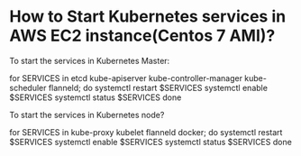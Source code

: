 

# How to Start Kubernetes services in AWS EC2 instance(Centos 7 AMI)? 

To start the services in Kubernetes Master: 

for SERVICES in etcd kube-apiserver kube-controller-manager kube-scheduler flanneld; do
    systemctl restart $SERVICES
    systemctl enable $SERVICES
    systemctl status $SERVICES
done

To start the services in Kubernetes node? 

for SERVICES in kube-proxy kubelet flanneld docker; do
    systemctl restart $SERVICES
    systemctl enable $SERVICES
    systemctl status $SERVICES
done



